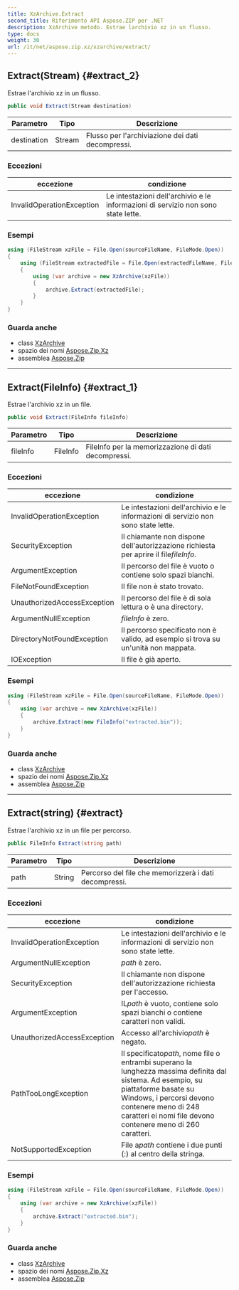 ```yaml
---
title: XzArchive.Extract
second_title: Riferimento API Aspose.ZIP per .NET
description: XzArchive metodo. Estrae larchivio xz in un flusso.
type: docs
weight: 30
url: /it/net/aspose.zip.xz/xzarchive/extract/
---
```

## Extract(Stream) {#extract_2}

Estrae l'archivio xz in un flusso.

```csharp
public void Extract(Stream destination)
```

| Parametro | Tipo | Descrizione |
| --- | --- | --- |
| destination | Stream | Flusso per l'archiviazione dei dati decompressi. |

### Eccezioni

| eccezione | condizione |
| --- | --- |
| InvalidOperationException | Le intestazioni dell'archivio e le informazioni di servizio non sono state lette. |

### Esempi

```csharp
using (FileStream xzFile = File.Open(sourceFileName, FileMode.Open))
{
    using (FileStream extractedFile = File.Open(extractedFileName, FileMode.Create))
    {
        using (var archive = new XzArchive(xzFile))
        {
            archive.Extract(extractedFile);
        }
    }
}
```

### Guarda anche

* class [XzArchive](../)
* spazio dei nomi [Aspose.Zip.Xz](../../xzarchive/)
* assemblea [Aspose.Zip](../../../)

---

## Extract(FileInfo) {#extract_1}

Estrae l'archivio xz in un file.

```csharp
public void Extract(FileInfo fileInfo)
```

| Parametro | Tipo | Descrizione |
| --- | --- | --- |
| fileInfo | FileInfo | FileInfo per la memorizzazione di dati decompressi. |

### Eccezioni

| eccezione | condizione |
| --- | --- |
| InvalidOperationException | Le intestazioni dell'archivio e le informazioni di servizio non sono state lette. |
| SecurityException | Il chiamante non dispone dell'autorizzazione richiesta per aprire il file*fileInfo*. |
| ArgumentException | Il percorso del file è vuoto o contiene solo spazi bianchi. |
| FileNotFoundException | Il file non è stato trovato. |
| UnauthorizedAccessException | Il percorso del file è di sola lettura o è una directory. |
| ArgumentNullException | *fileInfo* è zero. |
| DirectoryNotFoundException | Il percorso specificato non è valido, ad esempio si trova su un'unità non mappata. |
| IOException | Il file è già aperto. |

### Esempi

```csharp
using (FileStream xzFile = File.Open(sourceFileName, FileMode.Open))
{
    using (var archive = new XzArchive(xzFile))
    {
        archive.Extract(new FileInfo("extracted.bin"));
    }
}
```

### Guarda anche

* class [XzArchive](../)
* spazio dei nomi [Aspose.Zip.Xz](../../xzarchive/)
* assemblea [Aspose.Zip](../../../)

---

## Extract(string) {#extract}

Estrae l'archivio xz in un file per percorso.

```csharp
public FileInfo Extract(string path)
```

| Parametro | Tipo | Descrizione |
| --- | --- | --- |
| path | String | Percorso del file che memorizzerà i dati decompressi. |

### Eccezioni

| eccezione | condizione |
| --- | --- |
| InvalidOperationException | Le intestazioni dell'archivio e le informazioni di servizio non sono state lette. |
| ArgumentNullException | *path* è zero. |
| SecurityException | Il chiamante non dispone dell'autorizzazione richiesta per l'accesso. |
| ArgumentException | IL*path* è vuoto, contiene solo spazi bianchi o contiene caratteri non validi. |
| UnauthorizedAccessException | Accesso all'archivio*path* è negato. |
| PathTooLongException | Il specificato*path*, nome file o entrambi superano la lunghezza massima definita dal sistema. Ad esempio, su piattaforme basate su Windows, i percorsi devono contenere meno di 248 caratteri ei nomi file devono contenere meno di 260 caratteri. |
| NotSupportedException | File a*path* contiene i due punti (:) al centro della stringa. |

### Esempi

```csharp
using (FileStream xzFile = File.Open(sourceFileName, FileMode.Open))
{
    using (var archive = new XzArchive(xzFile))
    {
        archive.Extract("extracted.bin");
    }
}
```

### Guarda anche

* class [XzArchive](../)
* spazio dei nomi [Aspose.Zip.Xz](../../xzarchive/)
* assemblea [Aspose.Zip](../../../)


